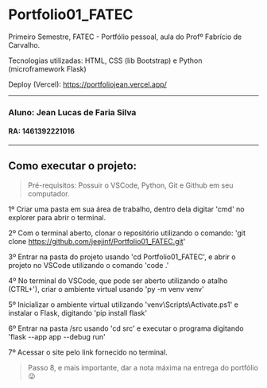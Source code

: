 # Portfolio01_FATEC

Primeiro Semestre, FATEC - Portfólio pessoal, aula do Profº Fabrício de Carvalho.

Tecnologias utilizadas: HTML, CSS (lib Bootstrap) e Python (microframework Flask)

Deploy (Vercel): https://portfoliojean.vercel.app/

--- 

<h3>Aluno: Jean Lucas de Faria Silva</h3>
<h4>RA: 1461392221016</h4>

---

<h2> Como executar o projeto: </h2>

> Pré-requisitos: Possuir o VSCode, Python, Git e Github em seu computador.

1º Criar uma pasta em sua área de trabalho, dentro dela digitar 'cmd' no explorer para abrir o terminal.

2º Com o terminal aberto, clonar o repositório utilizando o comando: 'git clone https://github.com/jeejinf/Portfolio01_FATEC.git'

3º Entrar na pasta do projeto usando 'cd Portfolio01_FATEC', e abrir o projeto no VSCode utilizando o comando 'code .'

4º No terminal do VSCode, que pode ser aberto utilizando o atalho (CTRL+'),  criar o ambiente virtual usando 'py -m venv venv'

5º Inicializar o ambiente virtual utilizando 'venv\Scripts\Activate.ps1' e instalar o Flask, digitando 'pip install flask'

6º Entrar na pasta /src usando 'cd src' e executar o programa digitando 'flask --app app --debug run'

7º Acessar o site pelo link fornecido no terminal.

> Passo 8, e mais importante, dar a nota máxima na entrega do portfólio 😜